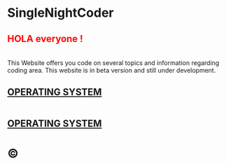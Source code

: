 # SingleNightCoder
<html>
  <h2 style="color:red;">HOLA everyone !</h2></br>
This Website offers you code on several topics and information regarding coding area. 
This website is in beta version and still under development.

  <head>
    <body>
      <h2><a href="file.html">OPERATING SYSTEM</a></h2><span style="display:inline-block; width: 50;"></span><h2><a href="file.html">OPERATING SYSTEM</a></h2>
    </body>
  </head>
  </html>
  

# © 
